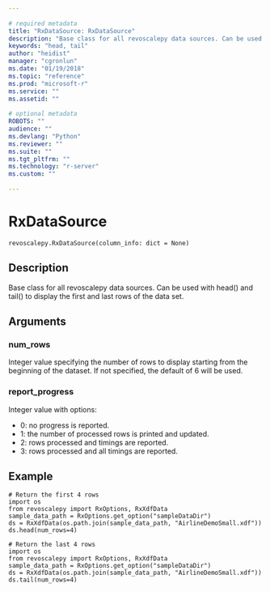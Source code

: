 ```yaml
--- 
 
# required metadata 
title: "RxDataSource: RxDataSource" 
description: "Base class for all revoscalepy data sources. Can be used with head() and tail() to display the first and last rows of the data set." 
keywords: "head, tail" 
author: "heidist" 
manager: "cgronlun" 
ms.date: "01/19/2018" 
ms.topic: "reference" 
ms.prod: "microsoft-r" 
ms.service: "" 
ms.assetid: "" 
 
# optional metadata 
ROBOTS: "" 
audience: "" 
ms.devlang: "Python" 
ms.reviewer: "" 
ms.suite: "" 
ms.tgt_pltfrm: "" 
ms.technology: "r-server" 
ms.custom: "" 
 
---
```


# RxDataSource


 



```
revoscalepy.RxDataSource(column_info: dict = None)
```





## Description

Base class for all revoscalepy data sources. Can be used with head()
and tail() to display the first and last rows of the data set.


## Arguments


### num_rows

Integer value specifying the number of rows to display starting from the beginning of the dataset.
If not specified, the default of 6 will be used.


### report_progress

Integer value with options:
* 0: no progress is reported.
* 1: the number of processed rows is printed and updated.
* 2: rows processed and timings are reported.
* 3: rows processed and all timings are reported.


## Example



```
# Return the first 4 rows
import os
from revoscalepy import RxOptions, RxXdfData
sample_data_path = RxOptions.get_option("sampleDataDir")
ds = RxXdfData(os.path.join(sample_data_path, "AirlineDemoSmall.xdf"))
ds.head(num_rows=4)

# Return the last 4 rows
import os
from revoscalepy import RxOptions, RxXdfData
sample_data_path = RxOptions.get_option("sampleDataDir")
ds = RxXdfData(os.path.join(sample_data_path, "AirlineDemoSmall.xdf"))
ds.tail(num_rows=4)
```

